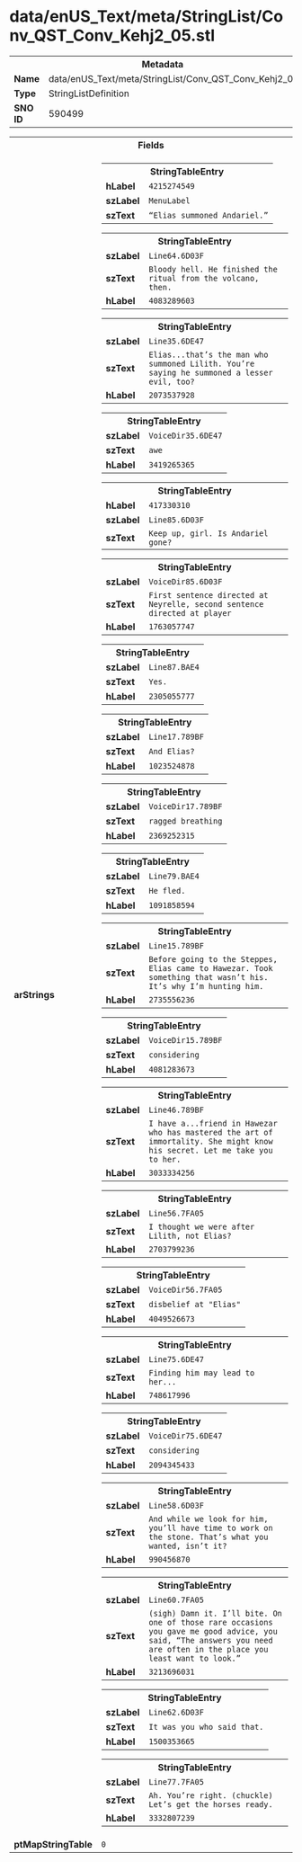 <h1>data/enUS_Text/meta/StringList/Conv_QST_Conv_Kehj2_05.stl</h1><table><tr><th colspan="100%">Metadata</th></tr><tr><td><b>Name</b></td><td>data/enUS_Text/meta/StringList/Conv_QST_Conv_Kehj2_05.stl</td></tr><tr><td><b>Type</b></td><td>StringListDefinition</td></tr><tr><td><b>SNO ID</b></td><td>590499</td></tr></table>

<table><tr><th colspan="100%">Fields</th></tr><tr><td><b>arStrings</b></td><td><table><tr><th colspan="100%">StringTableEntry</th></tr><tr><td><b>hLabel</b></td><td><code>4215274549</code></td></tr><tr><td><b>szLabel</b></td><td><code>MenuLabel</code></td></tr><tr><td><b>szText</b></td><td><code>“Elias summoned Andariel.”</code></td></tr></table>


<table><tr><th colspan="100%">StringTableEntry</th></tr><tr><td><b>szLabel</b></td><td><code>Line64.6D03F</code></td></tr><tr><td><b>szText</b></td><td><code>Bloody hell. He finished the ritual from the volcano, then.</code></td></tr><tr><td><b>hLabel</b></td><td><code>4083289603</code></td></tr></table>


<table><tr><th colspan="100%">StringTableEntry</th></tr><tr><td><b>szLabel</b></td><td><code>Line35.6DE47</code></td></tr><tr><td><b>szText</b></td><td><code>Elias...that’s the man who summoned Lilith. You’re saying he summoned a lesser evil, too?</code></td></tr><tr><td><b>hLabel</b></td><td><code>2073537928</code></td></tr></table>


<table><tr><th colspan="100%">StringTableEntry</th></tr><tr><td><b>szLabel</b></td><td><code>VoiceDir35.6DE47</code></td></tr><tr><td><b>szText</b></td><td><code>awe</code></td></tr><tr><td><b>hLabel</b></td><td><code>3419265365</code></td></tr></table>


<table><tr><th colspan="100%">StringTableEntry</th></tr><tr><td><b>hLabel</b></td><td><code>417330310</code></td></tr><tr><td><b>szLabel</b></td><td><code>Line85.6D03F</code></td></tr><tr><td><b>szText</b></td><td><code>Keep up, girl. Is Andariel gone?</code></td></tr></table>


<table><tr><th colspan="100%">StringTableEntry</th></tr><tr><td><b>szLabel</b></td><td><code>VoiceDir85.6D03F</code></td></tr><tr><td><b>szText</b></td><td><code>First sentence directed at Neyrelle, second sentence directed at player</code></td></tr><tr><td><b>hLabel</b></td><td><code>1763057747</code></td></tr></table>


<table><tr><th colspan="100%">StringTableEntry</th></tr><tr><td><b>szLabel</b></td><td><code>Line87.BAE4</code></td></tr><tr><td><b>szText</b></td><td><code>Yes.</code></td></tr><tr><td><b>hLabel</b></td><td><code>2305055777</code></td></tr></table>


<table><tr><th colspan="100%">StringTableEntry</th></tr><tr><td><b>szLabel</b></td><td><code>Line17.789BF</code></td></tr><tr><td><b>szText</b></td><td><code>And Elias?</code></td></tr><tr><td><b>hLabel</b></td><td><code>1023524878</code></td></tr></table>


<table><tr><th colspan="100%">StringTableEntry</th></tr><tr><td><b>szLabel</b></td><td><code>VoiceDir17.789BF</code></td></tr><tr><td><b>szText</b></td><td><code>ragged breathing</code></td></tr><tr><td><b>hLabel</b></td><td><code>2369252315</code></td></tr></table>


<table><tr><th colspan="100%">StringTableEntry</th></tr><tr><td><b>szLabel</b></td><td><code>Line79.BAE4</code></td></tr><tr><td><b>szText</b></td><td><code>He fled.</code></td></tr><tr><td><b>hLabel</b></td><td><code>1091858594</code></td></tr></table>


<table><tr><th colspan="100%">StringTableEntry</th></tr><tr><td><b>szLabel</b></td><td><code>Line15.789BF</code></td></tr><tr><td><b>szText</b></td><td><code>Before going to the Steppes, Elias came to Hawezar. Took something that wasn’t his. It’s why I’m hunting him.</code></td></tr><tr><td><b>hLabel</b></td><td><code>2735556236</code></td></tr></table>


<table><tr><th colspan="100%">StringTableEntry</th></tr><tr><td><b>szLabel</b></td><td><code>VoiceDir15.789BF</code></td></tr><tr><td><b>szText</b></td><td><code>considering</code></td></tr><tr><td><b>hLabel</b></td><td><code>4081283673</code></td></tr></table>


<table><tr><th colspan="100%">StringTableEntry</th></tr><tr><td><b>szLabel</b></td><td><code>Line46.789BF</code></td></tr><tr><td><b>szText</b></td><td><code>I have a...friend in Hawezar who has mastered the art of immortality. She might know his secret. Let me take you to her.</code></td></tr><tr><td><b>hLabel</b></td><td><code>3033334256</code></td></tr></table>


<table><tr><th colspan="100%">StringTableEntry</th></tr><tr><td><b>szLabel</b></td><td><code>Line56.7FA05</code></td></tr><tr><td><b>szText</b></td><td><code>I thought we were after Lilith, not Elias?</code></td></tr><tr><td><b>hLabel</b></td><td><code>2703799236</code></td></tr></table>


<table><tr><th colspan="100%">StringTableEntry</th></tr><tr><td><b>szLabel</b></td><td><code>VoiceDir56.7FA05</code></td></tr><tr><td><b>szText</b></td><td><code>disbelief at "Elias"</code></td></tr><tr><td><b>hLabel</b></td><td><code>4049526673</code></td></tr></table>


<table><tr><th colspan="100%">StringTableEntry</th></tr><tr><td><b>szLabel</b></td><td><code>Line75.6DE47</code></td></tr><tr><td><b>szText</b></td><td><code>Finding him may lead to her...</code></td></tr><tr><td><b>hLabel</b></td><td><code>748617996</code></td></tr></table>


<table><tr><th colspan="100%">StringTableEntry</th></tr><tr><td><b>szLabel</b></td><td><code>VoiceDir75.6DE47</code></td></tr><tr><td><b>szText</b></td><td><code>considering</code></td></tr><tr><td><b>hLabel</b></td><td><code>2094345433</code></td></tr></table>


<table><tr><th colspan="100%">StringTableEntry</th></tr><tr><td><b>szLabel</b></td><td><code>Line58.6D03F</code></td></tr><tr><td><b>szText</b></td><td><code>And while we look for him, you’ll have time to work on the stone. That’s what you wanted, isn’t it?</code></td></tr><tr><td><b>hLabel</b></td><td><code>990456870</code></td></tr></table>


<table><tr><th colspan="100%">StringTableEntry</th></tr><tr><td><b>szLabel</b></td><td><code>Line60.7FA05</code></td></tr><tr><td><b>szText</b></td><td><code>(sigh) Damn it. I’ll bite. On one of those rare occasions you gave me good advice, you said, “The answers you need are often in the place you least want to look.”</code></td></tr><tr><td><b>hLabel</b></td><td><code>3213696031</code></td></tr></table>


<table><tr><th colspan="100%">StringTableEntry</th></tr><tr><td><b>szLabel</b></td><td><code>Line62.6D03F</code></td></tr><tr><td><b>szText</b></td><td><code>It was you who said that.</code></td></tr><tr><td><b>hLabel</b></td><td><code>1500353665</code></td></tr></table>


<table><tr><th colspan="100%">StringTableEntry</th></tr><tr><td><b>szLabel</b></td><td><code>Line77.7FA05</code></td></tr><tr><td><b>szText</b></td><td><code>Ah. You’re right. (chuckle) Let’s get the horses ready.</code></td></tr><tr><td><b>hLabel</b></td><td><code>3332807239</code></td></tr></table>


</td></tr><tr><td><b>ptMapStringTable</b></td><td><code>0</code></td></tr></table>

